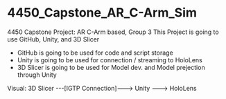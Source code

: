 # 4450_Capstone_AR_C-Arm_Sim
4450 Capstone Project: AR C-Arm based, Group 3
This Project is going to use GitHub, Unity, and 3D Slicer 
  - GitHub is going to be used for code and script storage
  - Unity is going to be used for connection / streaming to HoloLens
  - 3D Slicer is going to be used for Model dev. and Model prejection through Unity

Visual:
3D Slicer ---[IGTP Connection]---> Unity ---> HoloLens
